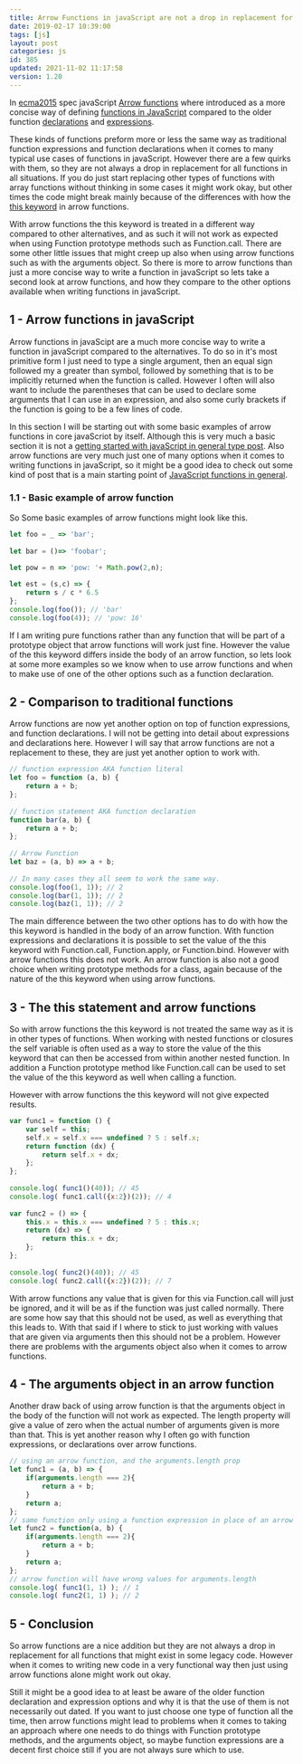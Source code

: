 ```yaml
---
title: Arrow Functions in javaScript are not a drop in replacement for all functions
date: 2019-02-17 10:39:00
tags: [js]
layout: post
categories: js
id: 385
updated: 2021-11-02 11:17:58
version: 1.20
---
```


In [ecma2015](https://en.wikipedia.org/wiki/ECMAScript) spec javaScript [Arrow functions](https://developer.mozilla.org/en-US/docs/Web/JavaScript/Reference/Functions/Arrow_functions) where introduced as a more concise way of defining [functions in JavaScript](/2019/12/26/js-function/) compared to the older function [declarations](/2019/04/11/js-function-declaration/) and [expressions](/2019/01/27/js-function-expression/). 

These kinds of functions preform more or less the same way as traditional function expressions and function declarations when it comes to many typical use cases of functions in javaScript. However there are a few quirks with them, so they are not always a drop in replacement for all functions in all situations. If you do just start replacing other types of functions with array functions without thinking in some cases it might work okay, but other times the code might break mainly because of the differences with how the [this keyword](/2017/04/14/js-this-keyword/) in arrow functions. 

With arrow functions the this keyword is treated in a different way compared to other alternatives, and as such it will not work as expected when using Function prototype methods such as Function.call. There are some other little issues that might creep up also when using arrow functions such as with the arguments object. So there is more to arrow functions than just a more concise way to write a function in javaScript so lets take a second look at arrow functions, and how they compare to the other options available when writing functions in javaScript.

<!-- more -->

## 1 - Arrow functions in javaScript

Arrow functions in javaScipt are a much more concise way to write a function in javaScript compared to the alternatives. To do so in it's most primitive form I just need to type  a single argument, then an equal sign followed my a greater than symbol, followed by something that is to be implicitly returned when the function is called. However I often will also want to include the parentheses that can be used to declare some arguments that I can use in an expression, and also some curly brackets if the function is going  to be a few lines of code.

In this section I will be starting out with some basic examples of arrow functions in core javaScriot by itself. Although this is very much a basic section it is not a [getting started with javaScript in general type post](/2018/11/27/js-getting-started/). Also arrow functions are very much just one of many options when it comes to writing functions in javaScript, so it might be a good idea to check out some kind of post that is a main starting point of [JavaScript functions in general](/2019/12/26/js-function/).

### 1.1 - Basic example of arrow function

So Some basic examples of arrow functions might look like this.

```js
let foo = _ => 'bar';
 
let bar = ()=> 'foobar';
 
let pow = n => 'pow: '+ Math.pow(2,n);

let est = (s,c) => {
    return s / c * 6.5 
};
console.log(foo()); // 'bar'
console.log(foo(4)); // 'pow: 16'
```

If I am writing pure functions rather than any function that will be part of a prototype object that arrow functions will work just fine. However the value of the this keyword differs inside the body of an arrow function, so lets look at some more examples so we know when to use arrow functions and when to make use of one of the other options such as a function declaration.

## 2 - Comparison to traditional functions

Arrow functions are now yet another option on top of function expressions, and function declarations. I will not be getting into detail about expressions and declarations here. However I will say that arrow functions are not a replacement to these, they are just yet another option to work with.

```js
// function expression AKA function literal
let foo = function (a, b) {
    return a + b;
};
 
// function statement AKA function declaration
function bar(a, b) {
    return a + b;
};
 
// Arrow Function
let baz = (a, b) => a + b;
 
// In many cases they all seem to work the same way.
console.log(foo(1, 1)); // 2
console.log(bar(1, 1)); // 2
console.log(baz(1, 1)); // 2
```

The main difference between the two other options has to do with how the this keyword is handled in the body of an arrow function. With function expressions and declarations it is possible to set the value of the this keyword with Function.call, Function.apply, or Function.bind. However with arrow functions this does not work. An arrow function is also not a good choice when writing prototype methods for a class, again because of the nature of the this keyword when using arrow functions.

## 3 - The this statement and arrow functions

So with arrow functions the this keyword is not treated the same way as it is in other types of functions. When working with nested functions or closures the self variable is often used as a way to store the value of the this keyword that can then be accessed from within another nested function. In addition a Function prototype method like Function.call can be used to set the value of the this keyword as well when calling a function. 

However with arrow functions the this keyword will not give expected results.

```js
var func1 = function () {
    var self = this;
    self.x = self.x === undefined ? 5 : self.x;
    return function (dx) {
        return self.x + dx;
    };
};
 
console.log( func1()(40)); // 45
console.log( func1.call({x:2})(2)); // 4
 
var func2 = () => {
    this.x = this.x === undefined ? 5 : this.x;
    return (dx) => {
        return this.x + dx;
    };
};
 
console.log( func2()(40)); // 45
console.log( func2.call({x:2})(2)); // 7
```

With arrow functions any value that is given for this via Function.call will just be ignored, and it will be as if the function was just called normally. There are some how say that this should not be used, as well as everything that this leads to. With that said if I where to stick to just working with values that are given via arguments then this should not be a problem. However there are problems with the arguments object also when it comes to arrow functions.

## 4 - The arguments object in an arrow function

Another draw back of using arrow function is that the arguments object in the body of the function will not work as expected. The length property will give a value of zero when the actual number of arguments given is more than that. This is yet another reason why I often go with function expressions, or declarations over arrow functions.

```js
// using an arrow function, and the arguments.length prop
let func1 = (a, b) => {
    if(arguments.length === 2){
        return a + b;
    }
    return a;
};
// same function only using a function expression in place of an arrow function
let func2 = function(a, b) {
    if(arguments.length === 2){
        return a + b;
    }
    return a;
};
// arrow function will have wrong values for arguments.length
console.log( func1(1, 1) ); // 1
console.log( func2(1, 1) ); // 2
```

## 5 - Conclusion

So arrow functions are a nice addition but they are not always a drop in replacement for all functions that might exist in some legacy code. However when it comes to writing new code in a very functional way then just using arrow functions alone might work out okay. 

Still it might be a good idea to at least be aware of the older function declaration and expression options and why it is that the use of them is not necessarily out dated. If you want to just choose one type of function all the time, then arrow functions might lead to problems when it comes to taking an approach where one needs to do things with Function prototype methods, and the arguments object, so maybe function expressions are a decent first choice still if you are not always sure which to use.